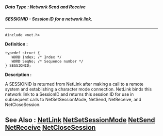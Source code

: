 ##### Data Type : Network Send and Receive
##### SESSIONID - Session ID for a network link.
---
```
#include <net.h>
```

**Definition :**
```
typedef struct {
   WORD Index; /* Index */
   WORD SeqNo; /* Sequence number */
} SESSIONID;
```

**Description :**

A SESSIONID is returned from NetLink after making a call to a remote system and establishing a character mode connection.  NetLink binds this network link to a SessionID and returns this session ID for use in subsequent calls to NetSetSessionMode, NetSend, NetReceive, and NetCloseSession.


**See Also :**
[NetLink](/domino-c-api-docs/reference/Func/NetLink)
[NetSetSessionMode](/domino-c-api-docs/reference/Func/NetSetSessionMode)
[NetSend](/domino-c-api-docs/reference/Func/NetSend)
[NetReceive](/domino-c-api-docs/reference/Func/NetReceive)
[NetCloseSession](/domino-c-api-docs/reference/Func/NetCloseSession)
---
